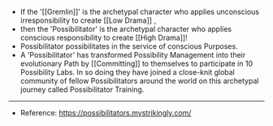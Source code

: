 - If the '[[Gremlin]]' is the archetypal character who applies unconscious irresponsibility to create [[Low Drama]] ,
- then the 'Possibilitator' is the archetypal character who applies conscious responsibility to create [[High Drama]]!
- Possibilitator possibilitates in the service of conscious Purposes.
- A 'Possibilitator' has transformed Possibility Management into their evolutionary Path by [[Committing]] to themselves to participate in 10 Possibility Labs. In so doing they have joined a close-knit global community of fellow Possibilitators around the world on this archetypal journey called Possibilitator Training.
- ---
- Reference: https://possibilitators.mystrikingly.com/